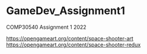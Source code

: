 # GameDev_Assignment1
COMP30540 Assignment 1 2022

https://opengameart.org/content/space-shooter-art
https://opengameart.org/content/space-shooter-redux

